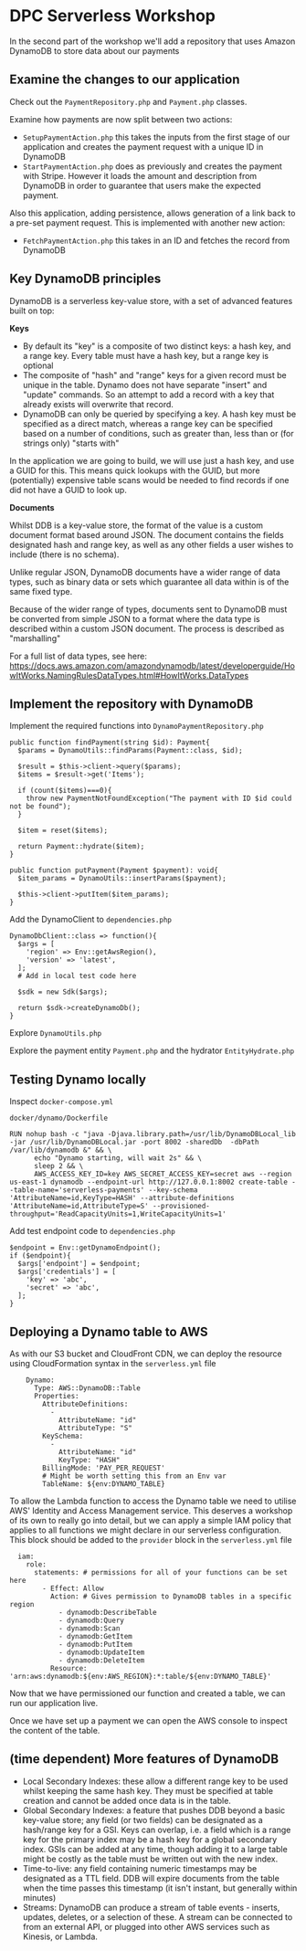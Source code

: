 # DPC Serverless Workshop

In the second part of the workshop we'll add a repository that uses Amazon DynamoDB to store data about our payments

## Examine the changes to our application

Check out the `PaymentRepository.php` and `Payment.php` classes.

Examine how payments are now split between two actions:

* `SetupPaymentAction.php` this takes the inputs from the first stage
  of our application and creates the payment request with a unique ID in
  DynamoDB
* `StartPaymentAction.php` does as previously and creates the payment with
  Stripe. However it loads the amount and description from DynamoDB in
  order to guarantee that users make the expected payment.
  
Also this application, adding persistence, allows generation of a
link back to a pre-set payment request. This is implemented with another
new action:

* `FetchPaymentAction.php` this takes in an ID and fetches the record
  from DynamoDB

## Key DynamoDB principles

DynamoDB is a serverless key-value store, with a set of advanced
features built on top:

**Keys**

* By default its "key" is a composite of two distinct keys: a hash
  key, and a range key. Every table must have a hash key, but a range
  key is optional
* The composite of "hash" and "range" keys for a given record must be
  unique in the table. Dynamo does not have separate "insert" and
  "update" commands. So an attempt to add a record with a key that
  already exists will overwrite that record.
* DynamoDB can only be queried by specifying a key. A hash key must be
  specified as a direct match, whereas a range key can be specified based
  on a number of conditions, such as greater than, less than or (for
  strings only) "starts with"
  
In the application we are going to build, we will use just a hash key,
and use a GUID for this. This means quick lookups with the GUID, but
more (potentially) expensive table scans would be needed to find records
if one did not have a GUID to look up.

**Documents**

Whilst DDB is a key-value store, the format of the value is a custom
document format based around JSON. The document contains the fields designated hash and range key, as well as any other fields a user
wishes to include (there is no schema).

Unlike regular JSON, DynamoDB documents have a wider range of data types,
such as binary data or sets which guarantee all data within is of the
same fixed type.

Because of the wider range of types, documents sent to DynamoDB must be
converted from simple JSON to a format where the data type is described
within a custom JSON document. The process is described as "marshalling"

For a full list of data types, see here:
https://docs.aws.amazon.com/amazondynamodb/latest/developerguide/HowItWorks.NamingRulesDataTypes.html#HowItWorks.DataTypes

## Implement the repository with DynamoDB

Implement the required functions into `DynamoPaymentRepository.php`

```
public function findPayment(string $id): Payment{
  $params = DynamoUtils::findParams(Payment::class, $id);

  $result = $this->client->query($params);
  $items = $result->get('Items');

  if (count($items)===0){
    throw new PaymentNotFoundException("The payment with ID $id could not be found");
  }

  $item = reset($items);

  return Payment::hydrate($item);
}

public function putPayment(Payment $payment): void{
  $item_params = DynamoUtils::insertParams($payment);

  $this->client->putItem($item_params);
}
```

Add the DynamoClient to `dependencies.php`

```
DynamoDbClient::class => function(){
  $args = [
    'region' => Env::getAwsRegion(),
    'version' => 'latest',
  ];
  # Add in local test code here

  $sdk = new Sdk($args);

  return $sdk->createDynamoDb();
}
```

Explore `DynamoUtils.php`

Explore the payment entity `Payment.php` and the hydrator `EntityHydrate.php`

## Testing Dynamo locally

Inspect `docker-compose.yml`

`docker/dynamo/Dockerfile`

```
RUN nohup bash -c "java -Djava.library.path=/usr/lib/DynamoDBLocal_lib -jar /usr/lib/DynamoDBLocal.jar -port 8002 -sharedDb  -dbPath /var/lib/dynamodb &" && \
      echo "Dynamo starting, will wait 2s" && \
      sleep 2 && \
      AWS_ACCESS_KEY_ID=key AWS_SECRET_ACCESS_KEY=secret aws --region us-east-1 dynamodb --endpoint-url http://127.0.0.1:8002 create-table --table-name='serverless-payments' --key-schema 'AttributeName=id,KeyType=HASH' --attribute-definitions 'AttributeName=id,AttributeType=S' --provisioned-throughput='ReadCapacityUnits=1,WriteCapacityUnits=1'
```

Add test endpoint code to `dependencies.php`

```
$endpoint = Env::getDynamoEndpoint();
if ($endpoint){
  $args['endpoint'] = $endpoint;
  $args['credentials'] = [
    'key' => 'abc',
    'secret' => 'abc',
  ];
}
```

## Deploying a Dynamo table to AWS

As with our S3 bucket and CloudFront CDN, we can deploy the resource
using CloudFormation syntax in the `serverless.yml` file

```
    Dynamo:
      Type: AWS::DynamoDB::Table
      Properties:
        AttributeDefinitions:
          -
            AttributeName: "id"
            AttributeType: "S"
        KeySchema:
          -
            AttributeName: "id"
            KeyType: "HASH"
        BillingMode: 'PAY_PER_REQUEST'
        # Might be worth setting this from an Env var
        TableName: ${env:DYNAMO_TABLE}
```

To allow the Lambda function to access the Dynamo table we need to
utilise AWS' Identity and Access Management service. This deserves
a workshop of its own to really go into detail, but we can apply
a simple IAM policy that applies to all functions we might declare in
our serverless configuration. This block should be added to the
`provider` block in the `serverless.yml` file

```
  iam:
    role:
      statements: # permissions for all of your functions can be set here
        - Effect: Allow
          Action: # Gives permission to DynamoDB tables in a specific region
            - dynamodb:DescribeTable
            - dynamodb:Query
            - dynamodb:Scan
            - dynamodb:GetItem
            - dynamodb:PutItem
            - dynamodb:UpdateItem
            - dynamodb:DeleteItem
          Resource: 'arn:aws:dynamodb:${env:AWS_REGION}:*:table/${env:DYNAMO_TABLE}'
```

Now that we have permissioned our function and created a table, we
can run our application live.

Once we have set up a payment we can open the AWS console to inspect
the content of the table.

## (time dependent) More features of DynamoDB

* Local Secondary Indexes: these allow a different range key to be used
  whilst keeping the same hash key. They must be specified at table
  creation and cannot be added once data is in the table.
* Global Secondary Indexes: a feature that pushes DDB beyond a basic
  key-value store; any field (or two fields) can be designated as a
  hash/range key for a GSI. Keys can overlap, i.e. a field which is
  a range key for the primary index may be a hash key for a global
  secondary index. GSIs can be added at any time, though adding it to
  a large table might be costly as the table must be written out
  with the new index.
* Time-to-live: any field containing numeric timestamps may be designated
  as a TTL field. DDB will expire documents from the table when the time
  passes this timestamp (it isn't instant, but generally within minutes)
* Streams: DynamoDB can produce a stream of table events - inserts,
  updates, deletes, or a selection of these. A stream can be connected
  to from an external API, or plugged into other AWS services such as
  Kinesis, or Lambda.
